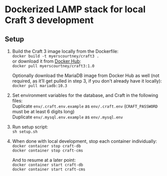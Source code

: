 # Dockerized LAMP stack for local Craft 3 development

## Setup

1. Build the Craft 3 image locally from the Dockerfile:    
    `docker build -t myerscourtney/craft3 .`    
    or download it from [Docker Hub](https://hub.docker.com/r/myerscourtney/craft3):    
    `docker pull myerscourtney/craft3:1.0`    

    Optionally download the MariaDB image from Docker Hub as well (not required, as it’ll get pulled in step 3, if you don't already have it locally):    
    `docker pull mariadb:10.3`    

2. Set environment variables for the database, and Craft in the following files:    
    Duplicate `env/.craft.env.example` as `env/.craft.env` (`CRAFT_PASSWORD` must be at least 6 digits long)    
    Duplicate `env/.mysql.env.example` as `env/.mysql.env`    

3. Run setup script:    
    `sh setup.sh`    

4. When done with local development, stop each container individually:    
    `docker container stop craft-db`    
    `docker container stop craft-cms`    

    And to resume at a later point:    
    `docker container start craft-db`    
    `docker container start craft-cms`    
